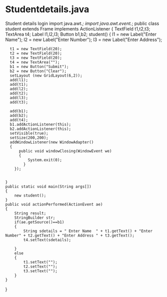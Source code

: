 # Studentdetails.java
Student details login
import java.awt.*;
import java.awt.event.*;
public class student extends Frame implements ActionListener
 {
     TextField t1,t2,t3;
     TextArea t4;
     Label l1,l2,l3;
     Button b1,b2;
     student()
     {
      l1 = new Label("Enter Name");
      l2 = new Label("Enter Number");
      l3 = new Label("Enter Address");
    
      t1 = new TextField(20);
      t2 = new TextField(20);
      t3 = new TextField(20);
      t4 = new TextArea("");
      b1 = new Button("Submit");
      b2 = new Button("Clear");
      setLayout (new GridLayout(6,2));
      add(l1);
      add(t1);
      add(l2);
      add(t2);
      add(l3);
      add(t3);
    
      add(b1);
      add(b2);
      add(t4);
      b1.addActionListener(this);
      b2.addActionListener(this);
      setVisible(true);
      setSize(200,200);
      addWindowListener(new WindowAdapter()
      {
          public void windowClosing(WindowEvent we)
          {
              System.exit(0);
            }
        });

     
    }
    public static void main(String args[])
    {
        new student();
    }
    public void actionPerformed(ActionEvent ae)
    {
        String result;
        StringBuilder str;
        if(ae.getSource()==b1)
        {
            String sdetails = " Enter Name  " + t1.getText() + "Enter Number" + t2.getText() + "Enter Address " + t3.getText();
            t4.setText(sdetails);
        
        }
        else
        {
            t1.setText("");
            t2.setText("");
            t3.setText("");
        }
    }
    
}
